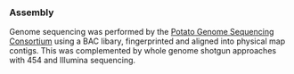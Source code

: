 ### Assembly

Genome sequencing was performed by the [Potato Genome Sequencing
Consortium](http://europepmc.org/abstract/AGR/IND44344811) using a BAC
libary, fingerprinted and aligned into physical map contigs. This was
complemented by whole genome shotgun approaches with 454 and Illumina
sequencing.
